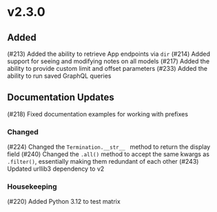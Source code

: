 # v2.3.0

## Added

(#213) Added the ability to retrieve App endpoints via `dir`
(#214) Added support for seeing and modifying notes on all models
(#217) Added the ability to provide custom limit and offset parameters
(#233) Added the ability to run saved GraphQL queries

## Documentation Updates

(#218) Fixed documentation examples for working with prefixes

### Changed

(#224) Changed the `Termination.__str__ ` method to return the display field
(#240) Changed the `.all()` method to accept the same kwargs as `.filter()`, essentially making them redundant of each other
(#243) Updated urllib3 dependency to v2

### Housekeeping

(#220) Added Python 3.12 to test matrix
